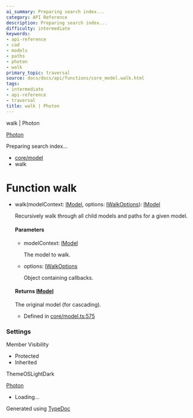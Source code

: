 ```yaml
---
ai_summary: Preparing search index...
category: API Reference
description: Preparing search index...
difficulty: intermediate
keywords:
- api-reference
- cad
- models
- paths
- photon
- walk
primary_topic: traversal
source: docs/docs/api/functions/core_model.walk.html
tags:
- intermediate
- api-reference
- traversal
title: walk | Photon
---
```

walk | Photon

[Photon](../index.md)




Preparing search index...

* [core/model](../modules/core_model.md)
* walk

# Function walk

* walk(modelContext: [IModel](../interfaces/core_schema.IModel.md), options: [IWalkOptions](../interfaces/core_maker.IWalkOptions.md)): [IModel](../interfaces/core_schema.IModel.md)

  Recursively walk through all child models and paths for a given model.

  #### Parameters

  + modelContext: [IModel](../interfaces/core_schema.IModel.md)

    The model to walk.
  + options: [IWalkOptions](../interfaces/core_maker.IWalkOptions.md)

    Object containing callbacks.

  #### Returns [IModel](../interfaces/core_schema.IModel.md)

  The original model (for cascading).

  + Defined in [core/model.ts:575](https://github.com/mwhite454/photon/blob/main/packages/photon/src/core/model.ts#L575)

### Settings

Member Visibility

* Protected
* Inherited

ThemeOSLightDark

[Photon](../index.md)

* Loading...

Generated using [TypeDoc](https://typedoc.org/)

